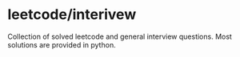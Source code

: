# leetcode/interivew
Collection of solved leetcode and general interview questions.
Most solutions are provided in python. 
